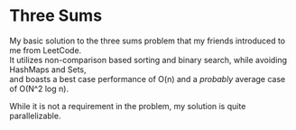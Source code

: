 # Three Sums

My basic solution to the three sums problem that my friends introduced to me from LeetCode.  
It utilizes non-comparison based sorting and binary search, while avoiding HashMaps and Sets,  
and boasts a best case performance of O(n) and a *probably* average case of O(N^2 log n).

While it is not a requirement in the problem, my solution is quite parallelizable.
